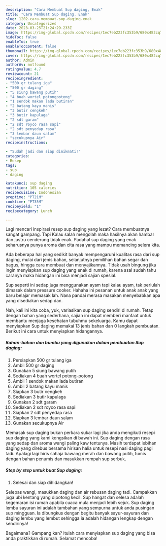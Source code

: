 ```yaml
---
description: "Cara Membuat Sup daging, Enak"
title: "Cara Membuat Sup daging, Enak"
slug: 1202-cara-membuat-sup-daging-enak
category: Uncategorized
date: 2023-03-25T21:24:29.233Z
image: https://img-global.cpcdn.com/recipes/1ec7eb223fc353b9/680x482cq70/sup-daging-foto-resep-utama.jpg
hideToc: false
enableToc: true
enableTocContent: false
thumbnail: https://img-global.cpcdn.com/recipes/1ec7eb223fc353b9/680x482cq70/sup-daging-foto-resep-utama.jpg
cover: https://img-global.cpcdn.com/recipes/1ec7eb223fc353b9/680x482cq70/sup-daging-foto-resep-utama.jpg
author: Admin
authorAv: notfound
ratingvalue: 4.7
reviewcount: 21
recipeingredient:
- "500 gr tulang iga"
- "500 gr daging"
- "5 siung bawang putih"
- "4 buah wortel potongpotong"
- "1 sendok makan lada butiran"
- "2 batang kayu manis"
- "3 butir cengkeh"
- "3 butir kapulaga"
- "2 sdt garam"
- "2 sdt royco rasa sapi"
- "2 sdt penyedap rasa"
- "3 lembar daun salam"
- "secukupnya Air"
recipeinstructions:

- "Sudah jadi dan siap dinikmati!"
categories:
- Resep
tags:
- sup
- daging

katakunci: sup daging 
nutrition: 105 calories
recipecuisine: Indonesian
preptime: "PT21M"
cooktime: "PT35M"
recipeyield: "1"
recipecategory: Lunch

---
```



Lagi mencari inspirasi resep sup daging yang lezat? Cara membuatnya sangat gampang. Tapi Kalau salah mengolah maka hasilnya akan hambar dan justru cenderung tidak enak. Padahal sup daging yang enak seharusnya punya aroma dan cita rasa yang mampu memancing selera kita.


Ada beberapa hal yang sedikit banyak mempengaruhi kualitas rasa dari sup daging, mulai dari jenis bahan, selanjutnya pemilihan bahan segar dan bagus, hingga cara membuat dan menyajikannya. Tidak usah bingung jika ingin menyiapkan sup daging yang enak di rumah, karena asal sudah tahu caranya maka hidangan ini bisa menjadi sajian spesial.

Sup seperti ini sedap juga menggunakan ayam tapi kalau ayam, tak perlulah dimasak dalam pressure cooker. Hahaha ini pesanan untuk anak anak yang baru belajar memasak lah. Nana pandai merasa masakan menyebabkan apa yang disediakan sedap dan.


Nah, kali ini kita coba, yuk, variasikan sup daging sendiri di rumah. Tetap dengan bahan yang sederhana, sajian ini dapat memberi manfaat untuk membantu menjaga kesehatan tubuhmu sekeluarga. Kamu dapat menyiapkan Sup daging memakai 13 jenis bahan dan 0 langkah pembuatan. Berikut ini cara untuk menyiapkan hidangannya.

<!--inarticleads1-->

##### Bahan-bahan dan bumbu yang digunakan dalam pembuatan Sup daging:

1. Persiapkan 500 gr tulang iga
1. Ambil 500 gr daging
1. Gunakan 5 siung bawang putih
1. Sediakan 4 buah wortel potong-potong
1. Ambil 1 sendok makan lada butiran
1. Ambil 2 batang kayu manis
1. Siapkan 3 butir cengkeh
1. Sediakan 3 butir kapulaga
1. Gunakan 2 sdt garam
1. Sediakan 2 sdt royco rasa sapi
1. Siapkan 2 sdt penyedap rasa
1. Siapkan 3 lembar daun salam
1. Gunakan secukupnya Air


Memasak sup daging bukan perkara sukar lagi jika anda mengikuti resepi sup daging yang kami kongsikan di bawah ini. Sup daging dengan rasa yang sedap dan aroma wangi paling kaw tentunya. Masih terdapat lebihan daging yang direbus bersama hirisan halia untuk resepi nasi daging pagi tadi. Apalagi lagi hiris sahaja bawang merah dan bawang putih, tumis dengan bahan penumis dan masukkan rempah sup serbuk. 

<!--inarticleads2-->

##### Step by step untuk buat Sup daging:


1. Selesai dan siap dihidangkan!

Selepas wangi, masukkan daging dan air rebusan daging tadi. Campakkan juga ubi kentang yang dipotong kecil. Sup hangat dan selesa adalah kegemaran isi rumah apabila cuaca mula menjadi lebih sejuk. Sup daging lembu sayuran ini adalah tambahan yang sempurna untuk anda pusingan sup mingguan. Ia dibungkus dengan begitu banyak sayur-sayuran dan daging lembu yang lembut sehingga ia adalah hidangan lengkap dengan sendirinya! 

Bagaimana? Gampang kan? Itulah cara menyiapkan sup daging yang bisa anda praktikkan di rumah. Selamat mencoba!
